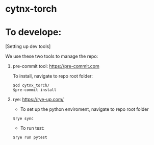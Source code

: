 # cytnx-torch

# To develope:

[Setting up dev tools]

We use these two tools to manage the repo:
1. pre-commit tool: https://pre-commit.com

    To install, navigate to repo root folder:
    ```
    $cd cytnx_torch/
    $pre-commit install
    ```


2. rye: https://rye-up.com/

    * To set up the python enviroment, navigate to repo root folder

    ```
    $rye sync
    ```

    * To run test:
    ```
    $rye run pytest
    ```
